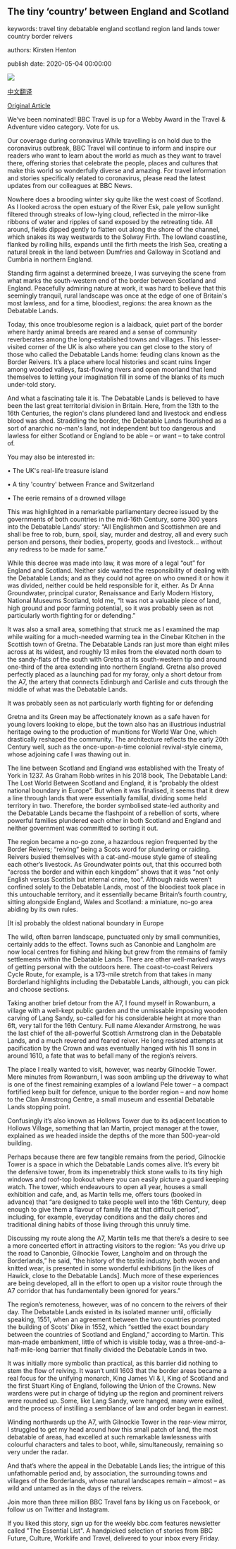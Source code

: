 ## The tiny ‘country’ between England and Scotland

keywords: travel tiny debatable england scotland region land lands tower country border reivers

authors: Kirsten Henton

publish date: 2020-05-04 00:00:00

![](https://ichef.bbci.co.uk/wwfeatures/live/624_351/images/live/p0/8c/5y/p08c5y3l.jpg)

[中文翻译](The%20tiny%20%E2%80%98country%E2%80%99%20between%20England%20and%20Scotland_zh.md)

[Original Article](https://www.bbc.com/travel/story/20200504-the-tiny-country-between-england-and-scotland)

We’ve been nominated\! BBC Travel is up for a Webby Award in the Travel & Adventure video category. Vote for us.

Our coverage during coronavirus While travelling is on hold due to the coronavirus outbreak, BBC Travel will continue to inform and inspire our readers who want to learn about the world as much as they want to travel there, offering stories that celebrate the people, places and cultures that make this world so wonderfully diverse and amazing. For travel information and stories specifically related to coronavirus, please read the latest updates from our colleagues at BBC News.

Nowhere does a brooding winter sky quite like the west coast of Scotland. As I looked across the open estuary of the River Esk, pale yellow sunlight filtered through streaks of low-lying cloud, reflected in the mirror-like ribbons of water and ripples of sand exposed by the retreating tide. All around, fields dipped gently to flatten out along the shore of the channel, which snakes its way westwards to the Solway Firth. The lowland coastline, flanked by rolling hills, expands until the firth meets the Irish Sea, creating a natural break in the land between Dumfries and Galloway in Scotland and Cumbria in northern England.

Standing firm against a determined breeze, I was surveying the scene from what marks the south-western end of the border between Scotland and England. Peacefully admiring nature at work, it was hard to believe that this seemingly tranquil, rural landscape was once at the edge of one of Britain's most lawless, and for a time, bloodiest, regions: the area known as the Debatable Lands.

Today, this once troublesome region is a laidback, quiet part of the border where hardy animal breeds are reared and a sense of community reverberates among the long-established towns and villages. This lesser-visited corner of the UK is also where you can get close to the story of those who called the Debatable Lands home: feuding clans known as the Border Reivers. It’s a place where local histories and scant ruins linger among wooded valleys, fast-flowing rivers and open moorland that lend themselves to letting your imagination fill in some of the blanks of its much under-told story.

And what a fascinating tale it is. The Debatable Lands is believed to have been the last great territorial division in Britain. Here, from the 13th to the 16th Centuries, the region's clans plundered land and livestock and endless blood was shed. Straddling the border, the Debatable Lands flourished as a sort of anarchic no-man's land, not independent but too dangerous and lawless for either Scotland or England to be able – or want – to take control of.

You may also be interested in:

• The UK's real-life treasure island

• A tiny 'country' between France and Switzerland

• The eerie remains of a drowned village

This was highlighted in a remarkable parliamentary decree issued by the governments of both countries in the mid-16th Century, some 300 years into the Debatable Lands’ story: “All Englishmen and Scottishmen are and shall be free to rob, burn, spoil, slay, murder and destroy, all and every such person and persons, their bodies, property, goods and livestock… without any redress to be made for same.”

While this decree was made into law, it was more of a legal “out” for England and Scotland. Neither side wanted the responsibility of dealing with the Debatable Lands; and as they could not agree on who owned it or how it was divided, neither could be held responsible for it, either. As Dr Anna Groundwater, principal curator, Renaissance and Early Modern History, National Museums Scotland, told me, “It was not a valuable piece of land, high ground and poor farming potential, so it was probably seen as not particularly worth fighting for or defending.”

It was also a small area, something that struck me as I examined the map while waiting for a much-needed warming tea in the Cinebar Kitchen in the Scottish town of Gretna. The Debatable Lands ran just more than eight miles across at its widest, and roughly 13 miles from the elevated north down to the sandy-flats of the south with Gretna at its south-western tip and around one-third of the area extending into northern England. Gretna also proved perfectly placed as a launching pad for my foray, only a short detour from the A7, the artery that connects Edinburgh and Carlisle and cuts through the middle of what was the Debatable Lands.

It was probably seen as not particularly worth fighting for or defending

Gretna and its Green may be affectionately known as a safe haven for young lovers looking to elope, but the town also has an illustrious industrial heritage owing to the production of munitions for World War One, which drastically reshaped the community. The architecture reflects the early 20th Century well, such as the once-upon-a-time colonial revival-style cinema, whose adjoining cafe I was thawing out in.

The line between Scotland and England was established with the Treaty of York in 1237. As Graham Robb writes in his 2018 book, The Debatable Land: The Lost World Between Scotland and England, it is “probably the oldest national boundary in Europe”. But when it was finalised, it seems that it drew a line through lands that were essentially familial, dividing some held territory in two. Therefore, the border symbolised state-led authority and the Debatable Lands became the flashpoint of a rebellion of sorts, where powerful families plundered each other in both Scotland and England and neither government was committed to sorting it out.

The region became a no-go zone, a hazardous region frequented by the Border Reivers; “reiving” being a Scots word for plundering or raiding. Reivers busied themselves with a cat-and-mouse style game of stealing each other’s livestock. As Groundwater points out, that this occurred both “across the border and within each kingdom” shows that it was “not only English versus Scottish but internal crime, too”. Although raids weren’t confined solely to the Debatable Lands, most of the bloodiest took place in this untouchable territory, and it essentially became Britain’s fourth country, sitting alongside England, Wales and Scotland: a miniature, no-go area abiding by its own rules.

[It is] probably the oldest national boundary in Europe

The wild, often barren landscape, punctuated only by small communities, certainly adds to the effect. Towns such as Canonbie and Langholm are now local centres for fishing and hiking but grew from the remains of family settlements within the Debatable Lands. There are other well-marked ways of getting personal with the outdoors here. The coast-to-coast Reivers Cycle Route, for example, is a 173-mile stretch from that takes in many Borderland highlights including the Debatable Lands, although, you can pick and choose sections.

Taking another brief detour from the A7, I found myself in Rowanburn, a village with a well-kept public garden and the unmissable imposing wooden carving of Lang Sandy, so-called for his considerable height at more than 6ft, very tall for the 16th Century. Full name Alexander Armstrong, he was the last chief of the all-powerful Scottish Armstrong clan in the Debatable Lands, and a much revered and feared reiver. He long resisted attempts at pacification by the Crown and was eventually hanged with his 11 sons in around 1610, a fate that was to befall many of the region’s reivers.

The place I really wanted to visit, however, was nearby Gilnockie Tower. Mere minutes from Rowanburn, I was soon ambling up the driveway to what is one of the finest remaining examples of a lowland Pele tower ­­– a compact fortified keep built for defence, unique to the border region – and now home to the Clan Armstrong Centre, a small museum and essential Debatable Lands stopping point.

Confusingly it’s also known as Hollows Tower due to its adjacent location to Hollows Village, something that Ian Martin, project manager at the tower, explained as we headed inside the depths of the more than 500-year-old building.

Perhaps because there are few tangible remains from the period, Gilnockie Tower is a space in which the Debatable Lands comes alive. It’s every bit the defensive tower, from its impenetrably thick stone walls to its tiny high windows and roof-top lookout where you can easily picture a guard keeping watch. The tower, which endeavours to open all year, houses a small exhibition and cafe, and, as Martin tells me, offers tours (booked in advance) that “are designed to take people well into the 16th Century, deep enough to give them a flavour of family life at that difficult period”, including, for example, everyday conditions and the daily chores and traditional dining habits of those living through this unruly time.

Discussing my route along the A7, Martin tells me that there’s a desire to see a more concerted effort in attracting visitors to the region: “As you drive up the road to Canonbie, Gilnockie Tower, Langholm and on through the Borderlands,” he said, “the history of the textile industry, both woven and knitted wear, is presented in some wonderful exhibitions [in the likes of Hawick, close to the Debatable Lands]. Much more of these experiences are being developed, all in the effort to open up a visitor route through the A7 corridor that has fundamentally been ignored for years.”

The region’s remoteness, however, was of no concern to the reivers of their day. The Debatable Lands existed in its isolated manner until, officially speaking, 1551, when an agreement between the two countries prompted the building of Scots’ Dike in 1552, which “settled the exact boundary between the countries of Scotland and England,” according to Martin. This man-made embankment, little of which is visible today, was a three-and-a-half-mile-long barrier that finally divided the Debatable Lands in two.

It was initially more symbolic than practical, as this barrier did nothing to stem the flow of reiving. It wasn’t until 1603 that the border areas became a real focus for the unifying monarch, King James VI & I, King of Scotland and the first Stuart King of England, following the Union of the Crowns. New wardens were put in charge of tidying up the region and prominent reivers were rounded up. Some, like Lang Sandy, were hanged, many were exiled, and the process of instilling a semblance of law and order began in earnest.

Winding northwards up the A7, with Gilnockie Tower in the rear-view mirror, I struggled to get my head around how this small patch of land, the most debatable of areas, had excelled at such remarkable lawlessness with colourful characters and tales to boot, while, simultaneously, remaining so very under the radar.

And that’s where the appeal in the Debatable Lands lies; the intrigue of this unfathomable period and, by association, the surrounding towns and villages of the Borderlands, whose natural landscapes remain – almost – as wild and untamed as in the days of the reivers.

Join more than three million BBC Travel fans by liking us on Facebook, or follow us on Twitter and Instagram.

If you liked this story, sign up for the weekly bbc.com features newsletter called "The Essential List". A handpicked selection of stories from BBC Future, Culture, Worklife and Travel, delivered to your inbox every Friday.